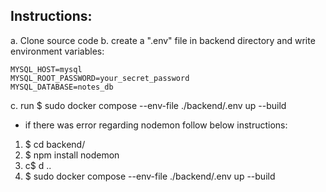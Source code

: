 ## Instructions:
a. Clone source code
b. create a ".env" file in backend directory and write environment variables:
```
MYSQL_HOST=mysql
MYSQL_ROOT_PASSWORD=your_secret_password
MYSQL_DATABASE=notes_db
```
c. run 
$ sudo docker compose --env-file ./backend/.env up --build


* if there was error regarding nodemon follow below instructions:
1. $ cd backend/
2. $ npm install nodemon
3. c$ d ..
4. $ sudo docker compose --env-file ./backend/.env up --build
